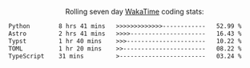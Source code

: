 <p align="center">Rolling seven day <a href="https://wakatime.com/@syrkis"/>WakaTime</a> coding stats:</p>
<!--START_SECTION:waka-->

```txt
Python        8 hrs 41 mins   >>>>>>>>>>>>>------------   52.99 %
Astro         2 hrs 41 mins   >>>>---------------------   16.43 %
Typst         1 hr 40 mins    >>>----------------------   10.22 %
TOML          1 hr 20 mins    >>-----------------------   08.22 %
TypeScript    31 mins         >------------------------   03.24 %
```

<!--END_SECTION:waka-->
